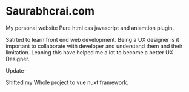 # Saurabhcrai.com
My personal website
Pure html css javascript and aniamtion plugin.

Satrted  to learn front end web development. Being a UX designer is it important to collaborate with developer and understand them and their limitation. Leaning this have helped me a lot to become a better UX Designer.

Update-

Shifted my Whole project to vue nuxt framework.
